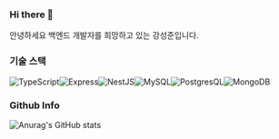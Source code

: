 ### Hi there 👋


안녕하세요 백엔드 개발자를 희망하고 있는 강성준입니다.

### 기술 스택

<img alt="TypeScript" src ="https://img.shields.io/badge/TypeScript-3178C6.svg?&style=for-the-badge&logo=TypeScript&logoColor=white"/><img alt="Express" src ="https://img.shields.io/badge/Express-000000.svg?&style=for-the-badge&logo=Express&logoColor=white"/><img alt="NestJS" src ="https://img.shields.io/badge/nestjs-E0234E?style=for-the-badge&logo=nestjs&logoColor=white"/><img alt="MySQL" src ="https://img.shields.io/badge/MySQL-4479A1.svg?&style=for-the-badge&logo=MySQL&logoColor=white"/><img alt="PostgresQL" src ="https://img.shields.io/badge/PostgreSQL-316192?style=for-the-badge&logo=postgresql&logoColor=white"/><img alt="MongoDB" src ="https://img.shields.io/badge/MongoDB-47A248.svg?&style=for-the-badge&logo=MongoDB&logoColor=white"/>


### Github Info

![Anurag's GitHub stats](https://github-readme-stats.vercel.app/api?username=comeintostout&show_icons=true&theme=tokyonight)


<!--
**comeintostout/comeintostout** is a ✨ _special_ ✨ repository because its `README.md` (this file) appears on your GitHub profile.

Here are some ideas to get you started:

- 🔭 I’m currently working on ...
- 🌱 I’m currently learning ...
- 👯 I’m looking to collaborate on ...
- 🤔 I’m looking for help with ...
- 💬 Ask me about ...
- 📫 How to reach me: ...
- 😄 Pronouns: ...
- ⚡ Fun fact: ...
-->
